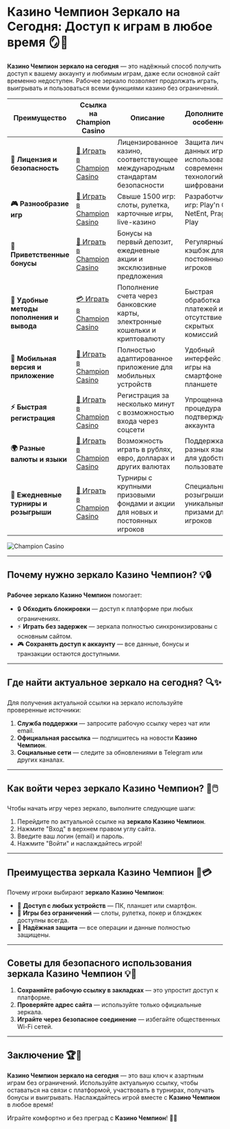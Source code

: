 # Казино Чемпион Зеркало на Сегодня: Доступ к играм в любое время 🪞🎰

**Казино Чемпион зеркало на сегодня** — это надёжный способ получить доступ к вашему аккаунту и любимым играм, даже если основной сайт временно недоступен. Рабочее зеркало позволяет продолжать играть, выигрывать и пользоваться всеми функциями казино без ограничений.

| **Преимущество**                      | **Ссылка на Champion Casino**              | **Описание**                                       | **Дополнительные особенности**                     |
|----------------------------------------|--------------------------------------------|--------------------------------------------------|--------------------------------------------------|
| **🎰 Лицензия и безопасность**         | [💎 Играть в Champion Casino](https://temon-gter.cfd/go/lRq?p80412p304504pcc44t17455) | Лицензированное казино, соответствующее международным стандартам безопасности | Защита личных данных игроков с использованием современных технологий шифрования |
| **🎮 Разнообразие игр**                | [🎉 Играть в Champion Casino](https://temon-gter.cfd/go/lRq?p80412p304504pcc44t17455) | Свыше 1500 игр: слоты, рулетка, карточные игры, live-казино | Разработчики игр: Play'n GO, NetEnt, Pragmatic Play |
| **🎁 Приветственные бонусы**          | [🎯 Играть в Champion Casino](https://temon-gter.cfd/go/lRq?p80412p304504pcc44t17455) | Бонусы на первый депозит, ежедневные акции и эксклюзивные предложения | Регулярный кэшбэк для постоянных игроков |
| **💸 Удобные методы пополнения и вывода** | [💳 Играть в Champion Casino](https://temon-gter.cfd/go/lRq?p80412p304504pcc44t17455) | Пополнение счета через банковские карты, электронные кошельки и криптовалюту | Быстрая обработка платежей и отсутствие скрытых комиссий |
| **📱 Мобильная версия и приложение**   | [🚀 Играть в Champion Casino](https://temon-gter.cfd/go/lRq?p80412p304504pcc44t17455) | Полностью адаптированное приложение для мобильных устройств | Удобный интерфейс для игры на смартфоне или планшете |
| **⚡ Быстрая регистрация**             | [🔑 Играть в Champion Casino](https://temon-gter.cfd/go/lRq?p80412p304504pcc44t17455) | Регистрация за несколько минут с возможностью входа через соцсети | Упрощенная процедура подтверждения аккаунта |
| **🌍 Разные валюты и языки**           | [💸 Играть в Champion Casino](https://temon-gter.cfd/go/lRq?p80412p304504pcc44t17455) | Возможность играть в рублях, евро, долларах и других валютах | Поддержка разных языков для удобства пользователей |
| **🏅 Ежедневные турниры и розыгрыши**  | [🎲 Играть в Champion Casino](https://temon-gter.cfd/go/lRq?p80412p304504pcc44t17455) | Турниры с крупными призовыми фондами и акции для новых и постоянных игроков | Специальные розыгрыши с уникальными призами для VIP-игроков |

![Champion Casino](https://pik.org.ua/wp-content/uploads/2023/01/champion-casino01.png)

---

## Почему нужно зеркало Казино Чемпион? 💡🔒

**Рабочее зеркало Казино Чемпион** помогает:

- 🔒 **Обходить блокировки** — доступ к платформе при любых ограничениях.
- ⚡ **Играть без задержек** — зеркала полностью синхронизированы с основным сайтом.
- 🎮 **Сохранять доступ к аккаунту** — все данные, бонусы и транзакции остаются доступными.

---

## Где найти актуальное зеркало на сегодня? 🔍✨

Для получения актуальной ссылки на зеркало используйте проверенные источники:

1. **Служба поддержки** — запросите рабочую ссылку через чат или email.
2. **Официальная рассылка** — подпишитесь на новости **Казино Чемпион**.
3. **Социальные сети** — следите за обновлениями в Telegram или других каналах.

---

## Как войти через зеркало Казино Чемпион? 🚀🖱️

Чтобы начать игру через зеркало, выполните следующие шаги:

1. Перейдите по актуальной ссылке на **зеркало Казино Чемпион**.
2. Нажмите "Вход" в верхнем правом углу сайта.
3. Введите ваш логин (email) и пароль.
4. Нажмите "Войти" и наслаждайтесь игрой!

---

## Преимущества зеркала Казино Чемпион 🌟💳

Почему игроки выбирают **зеркало Казино Чемпион**:

- 📱 **Доступ с любых устройств** — ПК, планшет или смартфон.
- 🎲 **Игры без ограничений** — слоты, рулетка, покер и блэкджек доступны всегда.
- 🔐 **Надёжная защита** — все операции и данные полностью защищены.

---

## Советы для безопасного использования зеркала Казино Чемпион 💡🎯

1. **Сохраняйте рабочую ссылку в закладках** — это упростит доступ к платформе.
2. **Проверяйте адрес сайта** — используйте только официальные зеркала.
3. **Играйте через безопасное соединение** — избегайте общественных Wi-Fi сетей.

---

## Заключение 🏆🎉

**Казино Чемпион зеркало на сегодня** — это ваш ключ к азартным играм без ограничений. Используйте актуальную ссылку, чтобы оставаться на связи с платформой, участвовать в турнирах, получать бонусы и выигрывать. Наслаждайтесь игрой вместе с **Казино Чемпион** в любое время!

Играйте комфортно и без преград с **Казино Чемпион**! 🎰🌟
